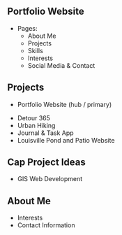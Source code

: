 ## Portfolio Website
* Pages:
    * About Me
    * Projects
    * Skills
    * Interests
    * Social Media & Contact 



## Projects
* Portfolio Website (hub / primary)
- Detour 365
- Urban Hiking 
- Journal & Task App 
- Louisville Pond and Patio Website

## Cap Project Ideas
- GIS Web Development 

## About Me
- Interests
- Contact Information 